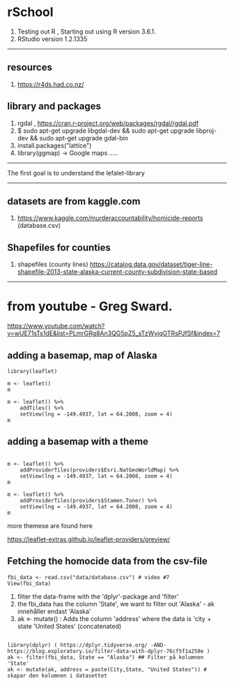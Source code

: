 # rSchool
1. Testing out R , Starting out using R version 3.6.1.
2. RStudio version 1.2.1335

***
## resources
1. https://r4ds.had.co.nz/

## library and packages
1. rgdal , https://cran.r-project.org/web/packages/rgdal/rgdal.pdf
2. $ sudo apt-get upgrade libgdal-dev &&  sudo apt-get upgrade libproj-dev && sudo apt-get upgrade gdal-bin
3. install.packages("lattice")
4. library(ggmap) -> Google maps .....

***
The first goal is to understand the lefalet-library

***
## datasets are from kaggle.com

1. https://www.kaggle.com/murderaccountability/homicide-reports (database.csv)

## Shapefiles for counties

1. shapefiles (county lines) https://catalog.data.gov/dataset/tiger-line-shapefile-2013-state-alaska-current-county-subdivision-state-based 


***

# from youtube - Greg Sward.
https://www.youtube.com/watch?v=wUE71sTs1dE&list=PLmrGRg8An3QG5pZ5_sTzWyjqGTRsPJfSf&index=7

## adding a basemap, map of Alaska
```
library(leaflet)

m <- leaflet()
m

m <- leaflet() %>% 
    addTiles() %>%
    setView(lng = -149.4937, lat = 64.2008, zoom = 4)
m
```

## adding a basemap with a theme 

```

m <- leaflet() %>% 
    addProviderTiles(providers$Esri.NatGeoWorldMap) %>%
    setView(lng = -149.4937, lat = 64.2008, zoom = 4)
m

m <- leaflet() %>% 
    addProviderTiles(providers$Stamen.Toner) %>%
    setView(lng = -149.4937, lat = 64.2008, zoom = 4)
m
```

more themese are found here <p>
 https://leaflet-extras.github.io/leaflet-providers/preview/ 


## Fetching the homocide data from the csv-file

```
fbi_data <- read.csv("data/database.csv") # video #7
View(fbi_data)
```

1. filter the data-frame with the 'dplyr'-package and 'filter'
2. the fbi_data has the column 'State', we want to filter out 'Alaska' - ak innehåller endast 'Alaska'
3. ak <- mutate() :  Adds the column 'address' where the data is  'city + state 'United States' (concatenated)

```

library(dplyr) ( https://dplyr.tidyverse.org/ -AND- https://blog.exploratory.io/filter-data-with-dplyr-76cf5f1a258e )
ak <- filter(fbi_data, State == "Alaska") ## Filter på kolumnen 'State'
ak <- mutate(ak, address = paste(City,State, "United States")) # skapar den kolumnen i datasettet

```

 
